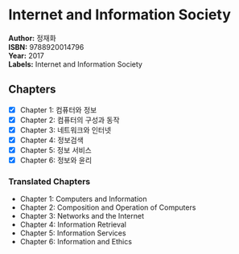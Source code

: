# Internet and Information Society

**Author:** 정재화 <br/>
**ISBN:** 9788920014796 <br/>
**Year:** 2017 <br/>
**Labels:** Internet and Information Society

## Chapters
- [x] Chapter 1: 컴퓨터와 정보
- [x] Chapter 2: 컴퓨터의 구성과 동작
- [x] Chapter 3: 네트워크와 인터넷
- [x] Chapter 4: 정보검색
- [x] Chapter 5: 정보 서비스
- [x] Chapter 6: 정보와 윤리

### Translated Chapters
- Chapter 1: Computers and Information
- Chapter 2: Composition and Operation of Computers
- Chapter 3: Networks and the Internet
- Chapter 4: Information Retrieval
- Chapter 5: Information Services
- Chapter 6: Information and Ethics
